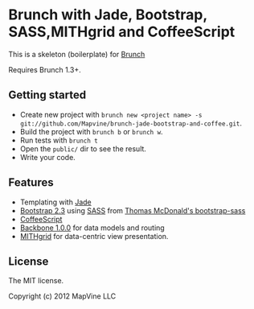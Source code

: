 # Brunch with Jade, Bootstrap, SASS,MITHgrid and CoffeeScript
This is a skeleton (boilerplate) for [Brunch](http://brunch.io)

Requires Brunch 1.3+.

## Getting started
* Create new project with `brunch new <project name> -s git://github.com/Mapvine/brunch-jade-bootstrap-and-coffee.git`.
* Build the project with `brunch b` or `brunch w`.
* Run tests with `brunch t`
* Open the `public/` dir to see the result.
* Write your code.

## Features
* Templating with [Jade](http://jade-lang.com)
* [Bootstrap 2.3](http://twitter.github.com/bootstrap/) using [SASS](http://sass-lang.com) from [Thomas McDonald's bootstrap-sass](https://github.com/thomas-mcdonald/bootstrap-sass/)
* [CoffeeScript](http://coffeescript.org)
* [Backbone 1.0.0](http://backbonejs.org) for data models and routing
* [MITHgrid](https://github.com/umd-mith/mithgrid) for data-centric view presentation.

## License
The MIT license.

Copyright (c) 2012 MapVine LLC
